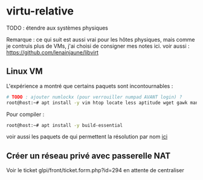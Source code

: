 # virtu-relative
TODO : étendre aux systèmes physiques

Remarque : ce qui suit est aussi vrai pour les hôtes physiques, mais comme je contruis plus de VMs, j'ai choisi de consigner mes notes ici.
voir aussi : https://github.com/lenainjaune/libvirt
## Linux VM
L'expérience a montré que certains paquets sont incontournables :
```sh
# TODO : ajouter numlockx (pour verrouiller numpad AVANT login) ?
root@host:~# apt install -y vim htop locate less aptitude wget gawk man sshfs rsync tree curl net-tools gnupg2 rfkill util-linux nmap
```
Pour compiler :
```sh
root@host:~# apt install -y build-essential
```
voir aussi les paquets de qui permettent la résolution par nom [ici](https://github.com/lenainjaune/network_howto#acc%C3%A9s-r%C3%A9seau-par-nom)

## Créer un réseau privé avec passerelle NAT
Voir le ticket glpi/front/ticket.form.php?id=294 en attente de centraliser
